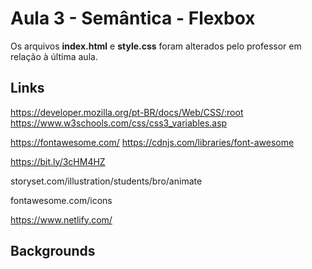 # Aula 3 - Semântica - Flexbox

Os arquivos **index.html** e **style.css** foram alterados pelo professor em relação à última aula.

## Links

https://developer.mozilla.org/pt-BR/docs/Web/CSS/:root
https://www.w3schools.com/css/css3_variables.asp

https://fontawesome.com/
https://cdnjs.com/libraries/font-awesome

https://bit.ly/3cHM4HZ

storyset.com/illustration/students/bro/animate

fontawesome.com/icons

https://www.netlify.com/

## Backgrounds
